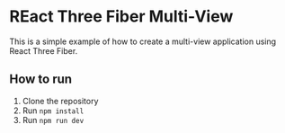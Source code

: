 # REact Three Fiber Multi-View
This is a simple example of how to create a multi-view application using React Three Fiber.

## How to run
1. Clone the repository
2. Run `npm install`
3. Run `npm run dev`